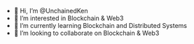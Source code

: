 - 👋 Hi, I’m @UnchainedKen
- 👀 I’m interested in Blockchain & Web3
- 🌱 I’m currently learning Blockchain and Distributed Systems
- 💞️ I’m looking to collaborate on Blockchain & Web3


<!---
UnchainedKen/UnchainedKen is a ✨ special ✨ repository because its `README.md` (this file) appears on your GitHub profile.
You can click the Preview link to take a look at your changes.
--->

